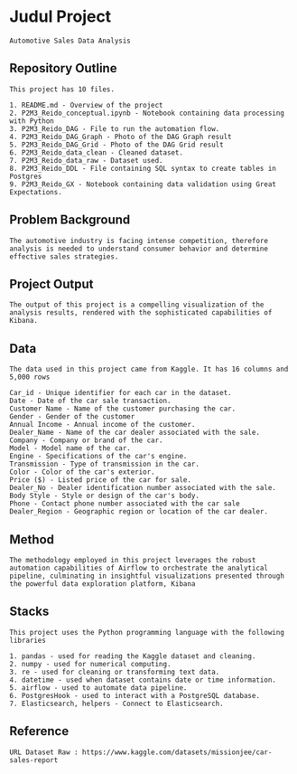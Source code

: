 # Judul Project
`Automotive Sales Data Analysis`
## Repository Outline
`This project has 10 files.`

```
1. README.md - Overview of the project
2. P2M3_Reido_conceptual.ipynb - Notebook containing data processing with Python
3. P2M3_Reido_DAG - File to run the automation flow.
4. P2M3_Reido_DAG_Graph - Photo of the DAG Graph result
5. P2M3_Reido_DAG_Grid - Photo of the DAG Grid result
6. P2M3_Reido_data_clean - Cleaned dataset.
7. P2M3_Reido_data_raw - Dataset used.
8. P2M3_Reido_DDL - File containing SQL syntax to create tables in Postgres
9. P2M3_Reido_GX - Notebook containing data validation using Great Expectations.
```

## Problem Background
`The automotive industry is facing intense competition, therefore analysis is needed to understand consumer behavior and determine effective sales strategies.`

## Project Output
`The output of this project is a compelling visualization of the analysis results, rendered with the sophisticated capabilities of Kibana.`

## Data
`The data used in this project came from Kaggle. It has 16 columns and 5,000 rows`
```
Car_id - Unique identifier for each car in the dataset. 
Date - Date of the car sale transaction.
Customer Name - Name of the customer purchasing the car.
Gender - Gender of the customer
Annual Income - Annual income of the customer.
Dealer_Name - Name of the car dealer associated with the sale.
Company - Company or brand of the car.
Model - Model name of the car.
Engine - Specifications of the car's engine.
Transmission - Type of transmission in the car.
Color - Color of the car's exterior.
Price ($) - Listed price of the car for sale.
Dealer_No - Dealer identification number associated with the sale.
Body Style - Style or design of the car's body.
Phone - Contact phone number associated with the car sale
Dealer_Region - Geographic region or location of the car dealer.
```

## Method
`The methodology employed in this project leverages the robust automation capabilities of Airflow to orchestrate the analytical pipeline, culminating in insightful visualizations presented through the powerful data exploration platform, Kibana`

## Stacks
`This project uses the Python programming language with the following libraries`

```
1. pandas - used for reading the Kaggle dataset and cleaning.
2. numpy - used for numerical computing.
3. re - used for cleaning or transforming text data.
4. datetime - used when dataset contains date or time information.
5. airflow - used to automate data pipeline.
6. PostgresHook - used to interact with a PostgreSQL database.
7. Elasticsearch, helpers - Connect to Elasticsearch.
```

## Reference
`URL Dataset Raw : https://www.kaggle.com/datasets/missionjee/car-sales-report`
